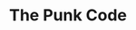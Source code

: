 ---
title: The Punk Code
layout: page
description: The principles of The Punk Code.
key: The Punk Code
eleventyNavigation:
  key: The Punk Code
  parent: Manifesto
  title: The Punk Code
  order: 1
  linkText: Read more about The Punk Code
---